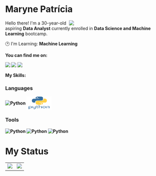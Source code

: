 # Maryne Patrícia 

<img src="https://23748075.fs1.hubspotusercontent-na1.net/hub/23748075/hubfs/Asset%202@2x.png?width=228&height=225&name=Asset%202@2x.png" min-width="300px" max-width="300px" width="300px" align="right">

<p align="left"> 
      Hello there! I'm a 30-year-old aspiring <strong>Data Analyst</strong> currently enrolled in <strong>Data Science and Machine Learning</strong> bootcamp.
</p>

<p align="left">
  🕑 I'm Learning: <strong> Machine Learning</strong>
</p>

<p align="left">
 <strong>You can find me on:<strong>
</p>

<p align="left">
  <a style="text-decoration: none;" href="mailto:marynepsilva@gmail.com">
    <img src="https://img.shields.io/badge/-Gmail-gray?style=flat-square&labelColor=white&logo=gmail&logoColor=gray&link=mailto:marynepsilva@gmail.com" />
  </a>
  
  <a style="text-decoration: none;" href="https://twitter.com/mcaustica" alt="Twitter">
    <img src="https://img.shields.io/badge/-Twitter-gray?style=flat-square&labelColor=gray&logo=twitter&logoColor=white"/>
  </a>
  
  <a style="text-decoration: none;" href="https://www.linkedin.com/in/maryne-patr%C3%ADcia-5860b26a/" alt="LinkedIn">
    <img src="https://img.shields.io/badge/-Linkedin-gray?style=flat-square&labelColor=gray&logo=Linkedin&logoColor=white&link=https://www.linkedin.com/in/sandy-piropo-67b113217/"/>
  </a>
</p>

<strong>My Skills:<strong>
  

<h3>Languages</h3>

<img align="center" alt="Python" height="42" width="80" src='https://upload.wikimedia.org/wikipedia/commons/8/87/Sql_data_base_with_logo.png'>
<img align="center" alt="Python" height="42" width="80" src="https://github.com/devicons/devicon/blob/master/icons/python/python-original-wordmark.svg">

<h3>Tools</h3>

<img align="center" alt="Python" height="42" width="80" src='https://storage.googleapis.com/assets_workspace/uploads/7uffzv9dk4sn-2saPASNQaWzk3n5OvSnkAU-c912a0e13d9947bd5c831dd37283cea2-Sheets_Template5050Hero_Logo.svg'>
<img align="center" alt="Python" height="auto" width="50" src='https://upload.wikimedia.org/wikipedia/commons/thumb/7/73/Microsoft_Excel_2013-2019_logo.svg/1200px-Microsoft_Excel_2013-2019_logo.svg.png'>
<img align="center" alt="Python" height="52" width="90" src='https://logohistory.net/wp-content/uploads/2023/05/Power-BI-Symbol.png'>


# My Status
<div>
  <table style="margin: 0 auto;" align="center">
    <tr>
      <td>
        <img height="170px" src="https://github-readme-streak-stats.herokuapp.com/?user=marynepatricia&theme=react&hide_border=false"/>
      </td>
      <td>
        <img height="170px" src="https://github-readme-stats.vercel.app/api/top-langs/?username=marynepatricia&layout=compact&theme=react&count_private=true"/>
      </td>
    </tr>
  </table>
</div>

